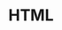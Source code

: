 ---
resources:
- name: thumb
  params:
    alt: Html5 logo in white on a bright red background.
  src: html-thumb.svg
simpleIcon: html5
title: HTML
---